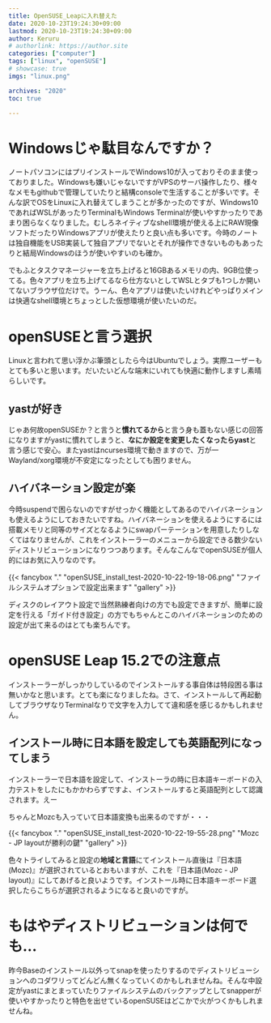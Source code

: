 ```yaml
---
title: OpenSUSE_Leapに入れ替えた
date: 2020-10-23T19:24:30+09:00
lastmod: 2020-10-23T19:24:30+09:00
author: Keruru
# authorlink: https://author.site
categories: ["computer"]
tags: ["linux", "openSUSE"]
# showcase: true
imgs: "linux.png"

archives: "2020"
toc: true

---
```

# Windowsじゃ駄目なんですか？

ノートパソコンにはプリインストールでWindows10が入っておりそのまま使っておりました。Windowsも嫌いじゃないですがVPSのサーバ操作したり、様々なメモもgithubで管理していたりと結構consoleで生活することが多いです。そんな訳でOSをLinuxに入れ替えてしまうことが多かったのですが、Windows10であればWSLがあったりTerminalもWindows Terminalが使いやすかったりであまり困らなくなりました。むしろネイティブなshell環境が使える上にRAW現像ソフトだったりWindowsアプリが使えたりと良い点も多いです。今時のノートは独自機能をUSB実装して独自アプリでないとそれが操作できないものもあったりと結局Windowsのほうが使いやすいのも確か。

でもふとタスクマネージャーを立ち上げると16GBあるメモリの内、9GB位使ってる。色々アプリを立ち上げてるなら仕方ないとしてWSLとタブも1つしか開いてないブラウザ位だけで。うーん、色々アプリは使いたいけれどやっぱりメインは快適なshell環境とちょっとした仮想環境が使いたいのだ。


# openSUSEと言う選択

Linuxと言われて思い浮かぶ筆頭としたら今はUbuntuでしょう。実際ユーザーもとても多いと思います。だいたいどんな端末にいれても快適に動作しますし素晴らしいです。

## yastが好き

じゃあ何故openSUSEか？と言うと**慣れてるから**と言う身も蓋もない感じの回答になりますがyastに慣れてしまうと、**なにか設定を変更したくなったらyast**と言う感じで安心。またyastはncurses環境で動きますので、万が一Wayland/xorg環境が不安定になったとしても困りません。

## ハイバネーション設定が楽

今時suspendで困らないのですがせっかく機能としてあるのでハイバネーションも使えるようにしておきたいですね。ハイバネーションを使えるようにするには搭載メモリと同等のサイズとなるようにswapパーテーションを用意したりしなくてはなりませんが、これをインストーラーのメニューから設定できる数少ないディストリビューションになりつつあります。そんなこんなでopenSUSEが個人的にはお気に入りなのです。

{{< fancybox "." "openSUSE_install_test-2020-10-22-19-18-06.png" "ファイルシステムオプションで設定出来ます" "gallery" >}}


ディスクのレイアウト設定で当然熟練者向けの方でも設定できますが、簡単に設定を行える「ガイド付き設定」の方でもちゃんとこのハイバネーションのための設定が出て来るのはとても楽ちんです。

# openSUSE Leap 15.2での注意点

インストーラーがしっかりしているのでインストールする事自体は特段困る事は無いかなと思います。とても楽になりましたね。さて、インストールして再起動してブラウザなりTerminalなりで文字を入力してて違和感を感じるかもしれません。

## インストール時に日本語を設定しても英語配列になってしまう

インストーラーで日本語を設定して、インストーラの時に日本語キーボードの入力テストをしたにもかかわらずですよ、インストールすると英語配列として認識されます。えー

ちゃんとMozcも入っていて日本語変換も出来るのですが・・・

{{< fancybox "." "openSUSE_install_test-2020-10-22-19-55-28.png" "Mozc - JP layoutが勝利の鍵" "gallery" >}}


色々トライしてみると設定の**地域と言語**にてインストール直後は『日本語(Mozc)』が選択されているとおもいますが、これを『日本語(Mozc - JP layout)』にしてあげると良いようです。インストール時に日本語キーボード選択したらこちらが選択されるようになると良いのですが。

# もはやディストリビューションは何でも...

昨今Baseのインストール以外ってsnapを使ったりするのでディストリビューションへのコダワリってどんどん無くなっていくのかもしれませんね。そんな中設定がyastにまとまっていたりファイルシステムのバックアップとしてsnapperが使いやすかったりと特色を出せているopenSUSEはどこかで火がつくかもしれませんね。

